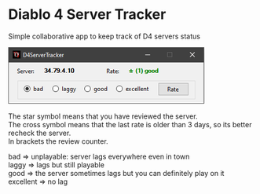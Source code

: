 # Diablo 4 Server Tracker 
Simple collaborative app to keep track of D4 servers status

![Screenshot of the app](https://github.com/shamalaya83/D4ServerTracker/blob/main/image.png)

The star symbol means that you have reviewed the server.  
The cross symbol means that the last rate is older than 3 days, so its better recheck the server.  
In brackets the review counter.  

bad => unplayable: server lags everywhere even in town  
laggy => lags but still playable  
good => the server sometimes lags but you can definitely play on it  
excellent => no lag  

